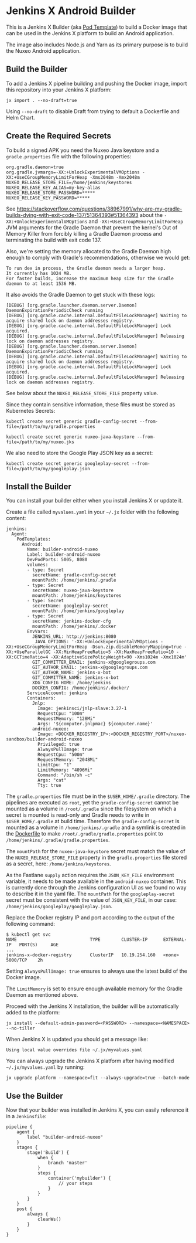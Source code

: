 # Jenkins X Android Builder

This is a Jenkins X Builder (aka [Pod Template](https://jenkins-x.io/architecture/pod-templates/)) to build a Docker image that can be used in the Jenkins X platform to build an Android application.

The image also includes Node.js and Yarn as its primary purpose is to build the Nuxeo Android application.

## Build the Builder

To add a Jenkins X pipeline building and pushing the Docker image, import this repository into your Jenkins X platform:
```
jx import . --no-draft=true
```

Using `--no-draft` to disable Draft from trying to default a Dockerfile and Helm Chart.

## Create the Required Secrets

To build a signed APK you need the Nuxeo Java keystore and a `gradle.properties` file with the following properties:
```
org.gradle.daemon=true
org.gradle.jvmargs=-XX:+UnlockExperimentalVMOptions -XX:+UseCGroupMemoryLimitForHeap -Xms2048m -Xmx2048m
NUXEO_RELEASE_STORE_FILE=/home/jenkins/keystores
NUXEO_RELEASE_KEY_ALIAS=my-key-alias
NUXEO_RELEASE_STORE_PASSWORD=*****
NUXEO_RELEASE_KEY_PASSWORD=*****
```

See https://stackoverflow.com/questions/38967991/why-are-my-gradle-builds-dying-with-exit-code-137/51364393#51364393 about the `-XX:+UnlockExperimentalVMOptions` and `-XX:+UseCGroupMemoryLimitForHeap` JVM arguments for the Gradle Daemon that prevent the kernel's Out of Memory Killer from forcibly killing a Gradle Daemon process and terminating the build with exit code 137.

Also, we're setting the memory allocated to the Gradle Daemon high enough to comply with Gradle's recommendations, otherwise we would get:
```
To run dex in process, the Gradle daemon needs a larger heap.
It currently has 1024 MB.
For faster builds, increase the maximum heap size for the Gradle daemon to at least 1536 MB.
```
It also avoids the Gradle Daemon to get stuck with these logs:
```
[DEBUG] [org.gradle.launcher.daemon.server.Daemon] DaemonExpirationPeriodicCheck running
[DEBUG] [org.gradle.cache.internal.DefaultFileLockManager] Waiting to acquire shared lock on daemon addresses registry.
[DEBUG] [org.gradle.cache.internal.DefaultFileLockManager] Lock acquired.
[DEBUG] [org.gradle.cache.internal.DefaultFileLockManager] Releasing lock on daemon addresses registry.
[DEBUG] [org.gradle.launcher.daemon.server.Daemon] DaemonExpirationPeriodicCheck running
[DEBUG] [org.gradle.cache.internal.DefaultFileLockManager] Waiting to acquire shared lock on daemon addresses registry.
[DEBUG] [org.gradle.cache.internal.DefaultFileLockManager] Lock acquired.
[DEBUG] [org.gradle.cache.internal.DefaultFileLockManager] Releasing lock on daemon addresses registry.
```

See below about the `NUXEO_RELEASE_STORE_FILE` property value.

Since they contain sensitive information, these files must be stored as Kubernetes Secrets:
```
kubectl create secret generic gradle-config-secret --from-file=/path/to/my/gradle.properties

kubectl create secret generic nuxeo-java-keystore --from-file=/path/to/my/nuxeo.jks
```

We also need to store the Google Play JSON key as a secret:
```
kubectl create secret generic googleplay-secret --from-file=/path/to/my/googleplay.json
```

## Install the Builder 

You can install your builder either when you install Jenkins X or update it.

Create a file called `myvalues.yaml` in your `~/.jx` folder with the following content:
```
jenkins:
  Agent:
    PodTemplates:
      Android:
        Name: builder-android-nuxeo
        Label: builder-android-nuxeo
        DevPodPorts: 5005, 8080
        volumes:
        - type: Secret
          secretName: gradle-config-secret
          mountPath: /home/jenkins/.gradle
        - type: Secret
          secretName: nuxeo-java-keystore
          mountPath: /home/jenkins/keystores
        - type: Secret
          secretName: googleplay-secret
          mountPath: /home/jenkins/googleplay
        - type: Secret
          secretName: jenkins-docker-cfg
          mountPath: /home/jenkins/.docker
        EnvVars:
          JENKINS_URL: http://jenkins:8080
          _JAVA_OPTIONS: '-XX:+UnlockExperimentalVMOptions -XX:+UseCGroupMemoryLimitForHeap -Dsun.zip.disableMemoryMapping=true -XX:+UseParallelGC -XX:MinHeapFreeRatio=5 -XX:MaxHeapFreeRatio=10 -XX:GCTimeRatio=4 -XX:AdaptiveSizePolicyWeight=90 -Xms1024m -Xmx1024m'
          GIT_COMMITTER_EMAIL: jenkins-x@googlegroups.com
          GIT_AUTHOR_EMAIL: jenkins-x@googlegroups.com
          GIT_AUTHOR_NAME: jenkins-x-bot
          GIT_COMMITTER_NAME: jenkins-x-bot
          XDG_CONFIG_HOME: /home/jenkins
          DOCKER_CONFIG: /home/jenkins/.docker/
        ServiceAccount: jenkins
        Containers:
          Jnlp:
            Image: jenkinsci/jnlp-slave:3.27-1
            RequestCpu: "100m"
            RequestMemory: "128Mi"
            Args: '${computer.jnlpmac} ${computer.name}'
          android-nuxeo:
            Image: <DOCKER_REGISTRY_IP>:<DOCKER_REGISTRY_PORT>/nuxeo-sandbox/builder-android-nuxeo 
            Privileged: true
            AlwaysPullImage: true
            RequestCpu: "500m"
            RequestMemory: "2048Mi"
            LimitCpu: "1"
            LimitMemory: "4096Mi"
            Command: "/bin/sh -c"
            Args: "cat"
            Tty: true
```

The `gradle.properties` file must be in the `$USER_HOME/.gradle` directory. The pipelines are executed as `root`, yet the `gradle-config-secret` cannot be mounted as a volume in `/root/.gradle` since the filesystem on which a secret is mounted is read-only and Gradle needs to write in `$USER_HOME/.gradle` at build time. Therefore the `gradle-config-secret` is mounted as a volume in `/home/jenkins/.gradle` and a symlink is created in the [Dockerfile](Dockerfile) to make `/root/.gradle/gradle.properties` point to `/home/jenkins/.gradle/gradle.properties`.

The `mountPath` for the `nuxeo-java-keystore` secret must match the value of the `NUXEO_RELEASE_STORE_FILE` property in the `gradle.properties` file stored as a secret, here: `/home/jenkins/keystores`.

As the Fastlane `supply` action requires the `JSON_KEY_FILE` environment variable, it needs to be made available in the `android-nuxeo` container.
This is currently done through the Jenkins configuration UI as we found no way to describe it in the yaml file.
The `mountPath` for the `googleplay-secret` secret must be consistent with the value of `JSON_KEY_FILE`, in our case: `/home/jenkins/googleplay/googleplay.json`.

Replace the Docker registry IP and port according to the output of the following command:
```
$ kubectl get svc
NAME                            TYPE        CLUSTER-IP      EXTERNAL-IP   PORT(S)     AGE
...
jenkins-x-docker-registry       ClusterIP   10.19.254.160   <none>        5000/TCP    2h
```

Setting `AlwaysPullImage: true` ensures to always use the latest build of the Docker image.

The `LimitMemory` is set to ensure enough available memory for the Gradle Daemon as mentioned above.

Proceed with the Jenkins X installation, the builder will be automatically added to the platform:
```
jx install --default-admin-password=<PASSWORD> --namespace=<NAMESPACE> --no-tiller
```

When Jenkins X is updated you should get a message like:
```
Using local value overrides file ~/.jx/myvalues.yaml
```

You can always upgrade the Jenkins X platform after having modified `~/.jx/myvalues.yaml` by running:
```
jx upgrade platform --namespace=fit --always-upgrade=true --batch-mode
```

## Use the Builder

Now that your builder was installed in Jenkins X, you can easily reference it in a `Jenkinsfile`:
```
pipeline {
    agent {
        label "builder-android-nuxeo"
    }
    stages {
        stage('Build') {
            when {
                branch 'master'
            }
            steps {
                container('mybuilder') {
                    // your steps
                }
            }
        }
    }
    post {
        always {
            cleanWs()
        }
    }
}
```
